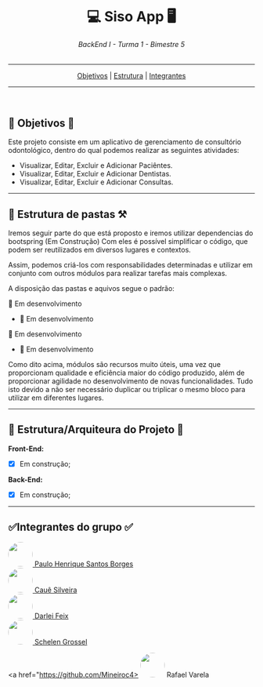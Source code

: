 <div align="center">
    <h1>💻 Siso App 🖥️</h1>
    <h6>BackEnd I - Turma 1 - Bimestre 5</h6>
</div>

---
<div  align="center">
<nav> <a href="#objetivos">Objetivos</a> | <a href="#estrutura">Estrutura</a> | <a href="#integrantes">Integrantes</a></nav>
</div>

---

<br>
<h2 id="objetivos">🚀 Objetivos 🚀</h2>
<p>


Este projeto consiste em um aplicativo de gerenciamento de consultório odontológico, dentro do qual podemos realizar as seguintes atividades:


- Visualizar, Editar, Excluir e Adicionar Paciêntes.
- Visualizar, Editar, Excluir e Adicionar Dentistas.
- Visualizar, Editar, Excluir e Adicionar Consultas.

---

<h2 id="estrutura">🎯 Estrutura de pastas ⚒️</h2>

Iremos seguir parte do que está proposto e iremos utilizar dependencias do bootspring (Em Construção) Com eles é possível simplificar o código, que podem ser reutilizados em diversos lugares e contextos.

Assim, podemos criá-los com responsabilidades determinadas e utilizar em conjunto com outros módulos para realizar tarefas mais complexas.

A disposição das pastas e aquivos segue o padrão:

:open_file_folder: Em desenvolvimento
- :page_facing_up: Em desenvolvimento

:open_file_folder: Em desenvolvimento
- :open_file_folder: Em desenvolvimento


Como dito acima, módulos são recursos muito úteis, uma vez que proporcionam qualidade e eficiência maior do código produzido, além de proporcionar agilidade no desenvolvimento de novas funcionalidades. Tudo isto devido a não ser necessário duplicar ou triplicar o mesmo bloco para utilizar em diferentes lugares. 


---


<h2>📑 Estrutura/Arquiteura do Projeto 📑</h2>

**Front-End:**

- [x] Em construção;


**Back-End:**

- [x] Em construção;


---


<h2 id="integrantes">✅Integrantes do grupo ✅</h2>


<a href="https://github.com/paulinhodeveloper">
<img src="https://avatars.githubusercontent.com/u/99299721?v=4" height="50px" style="border-radius: 50px"> 
Paulo Henrique Santos Borges
</a>

<br>

<a href="https://github.com/silveirac">
<img src="https://avatars.githubusercontent.com/u/99031403?v=4" height="50px" style="border-radius: 50px"> 
Cauê Silveira
</a>

<br>

<a href="https://github.com/silveirac">
<img src="https://avatars.githubusercontent.com/u/8429910?v=4" height="50px" style="border-radius: 50px"> 
Darlei Feix 
</a>

<br>

<a href="https://github.com/schelen01">
<img src="https://avatars.githubusercontent.com/u/88978043?v=4" height="50px" style="border-radius: 50px"> 
Schelen Grossel
</a>

<br>

<a href="https://github.com/Mineiroc4>
<img src="https://avatars.githubusercontent.com/u/94484188?v=4" height="50px" style="border-radius: 50px"> 
Rafael Varela 
</a>
